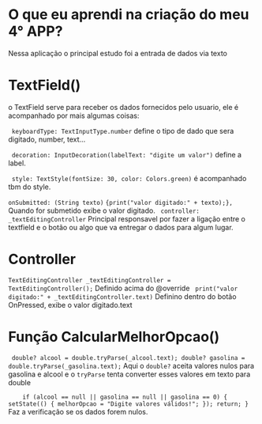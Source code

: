 # O que eu aprendi na criação do meu 4° APP?
Nessa aplicação o principal estudo foi a entrada de dados via texto

# TextField()
o TextField serve para receber os dados fornecidos pelo usuario, ele é acompanhado por mais algumas coisas:

`  keyboardType: TextInputType.number ` define o tipo de dado que sera digitado, number, text...

` decoration: InputDecoration(labelText: "digite um valor")` define a label.

` style: TextStyle(fontSize: 30, color: Colors.green)` é acompanhado tbm do style.

`onSubmitted: (String texto)`
`{print("valor digitado:" + texto);},` Quando for submetido exibe o valor digitado.
` controller: _textEditingController` Principal responsavel por fazer a ligação entre o textfield e o botão ou algo que va entregar o dados para algum lugar.

# Controller
`TextEditingController _textEditingController = TextEditingController();` Definido acima do @override
` print("valor digitado:" + _textEditingController.text)` Definino dentro do botão OnPressed, exibe o valor digitado.text

# Função CalcularMelhorOpcao() 
` double? alcool = double.tryParse(_alcool.text);
  double? gasolina = double.tryParse(_gasolina.text);` Aqui o `double?` aceita valores nulos para gasolina e alcool e o `tryParse` tenta converter esses valores em texto para double

`    if (alcool == null || gasolina == null || gasolina == 0) {
       setState(() {
         melhorOpcao = "Digite valores válidos!";
       });
       return;
     }` Faz a verificação se os dados forem nulos. 
